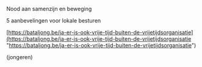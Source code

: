 Nood aan samenzijn en beweging  

5 aanbevelingen voor lokale besturen  

\[<https://bataljong.be/ja-er-is-ook-vrije-tijd-buiten-de-vrijetijdsorganisatie](https://bataljong.be/ja-er-is-ook-vrije-tijd-buiten-de-vrijetijdsorganisatie> "<https://bataljong.be/ja-er-is-ook-vrije-tijd-buiten-de-vrijetijdsorganisatie>")

(jongeren)
